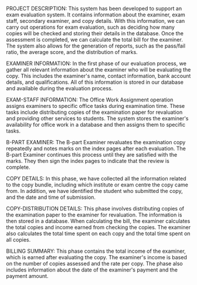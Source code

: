 PROJECT DESCRIPTION: This system has been developed to support an exam evaluation system. It contains information about the examiner, exam staff, secondary examiner, and copy details. With this information, we can carry out operations for exam evaluation, such as deciding how many copies will be checked and storing their details in the database. Once the assessment is completed, we can calculate the total bill for the examiner. The system also allows for the generation of reports, such as the pass/fail ratio, the average score, and the distribution of marks.

EXAMINER INFORMATION: In the first phase of our evaluation process, we gather all relevant information about the examiner who will be evaluating the copy. This includes the examiner's name, contact information, bank account details, and qualifications. All of this information is stored in our database and available during the evaluation process.

EXAM-STAFF INFORMATION: The Office Work Assignment operation assigns examiners to specific office tasks during examination time. These tasks include distributing copies of the examination paper for revaluation and providing other services to students. The system stores the examiner's availability for office work in a database and then assigns them to specific tasks.

B-PART EXAMINER: The B-part Examiner revaluates the examination copy repeatedly and notes marks on the index pages after each evaluation. The B-part Examiner continues this process until they are satisfied with the marks. They then sign the index pages to indicate that the review is complete.

COPY DETAILS: In this phase, we have collected all the information related to the copy bundle, including which institute or exam centre the copy came from. In addition, we have identified the student who submitted the copy, and the date and time of submission.

COPY-DISTRIBUTION DETAILS: This phase involves distributing copies of the examination paper to the examiner for revaluation. The information is then stored in a database. When calculating the bill, the examiner calculates the total copies and income earned from checking the copies. The examiner also calculates the total time spent on each copy and the total time spent on all copies.

BILLING SUMMARY: This phase contains the total income of the examiner, which is earned after evaluating the copy. The examiner's income is based on the number of copies assessed and the rate per copy. The phase also includes information about the date of the examiner's payment and the payment amount.







